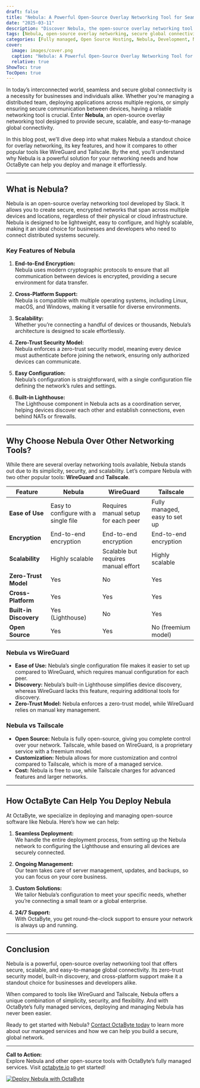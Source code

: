 ```yaml
---
draft: false
title: "Nebula: A Powerful Open-Source Overlay Networking Tool for Seamless Global Connectivity"
date: "2025-03-11"
description: "Discover Nebula, the open-source overlay networking tool that simplifies secure global connectivity. Learn how Nebula can help you create private, encrypted networks across distributed systems, and how it compares to other popular networking tools."
tags: [Nebula, open-source overlay networking, secure global connectivity, private networks, encrypted networks, distributed systems, Nebula vs WireGuard, Nebula vs Tailscale, overlay networking tools, OctaByte managed services]
categories: [Fully managed, Open Source Hosting, Nebula, Development, Network, Dev Ops]
cover:
  image: images/cover.png
  caption: "Nebula: A Powerful Open-Source Overlay Networking Tool for Seamless Global Connectivity"
  relative: true
ShowToc: true
TocOpen: true
---
```



In today’s interconnected world, seamless and secure global connectivity is a necessity for businesses and individuals alike. Whether you're managing a distributed team, deploying applications across multiple regions, or simply ensuring secure communication between devices, having a reliable networking tool is crucial. Enter **Nebula**, an open-source overlay networking tool designed to provide secure, scalable, and easy-to-manage global connectivity.

In this blog post, we’ll dive deep into what makes Nebula a standout choice for overlay networking, its key features, and how it compares to other popular tools like WireGuard and Tailscale. By the end, you’ll understand why Nebula is a powerful solution for your networking needs and how OctaByte can help you deploy and manage it effortlessly.

---

## What is Nebula?

Nebula is an open-source overlay networking tool developed by Slack. It allows you to create secure, encrypted networks that span across multiple devices and locations, regardless of their physical or cloud infrastructure. Nebula is designed to be lightweight, easy to configure, and highly scalable, making it an ideal choice for businesses and developers who need to connect distributed systems securely.

### Key Features of Nebula

1. **End-to-End Encryption:**  
   Nebula uses modern cryptographic protocols to ensure that all communication between devices is encrypted, providing a secure environment for data transfer.

2. **Cross-Platform Support:**  
   Nebula is compatible with multiple operating systems, including Linux, macOS, and Windows, making it versatile for diverse environments.

3. **Scalability:**  
   Whether you’re connecting a handful of devices or thousands, Nebula’s architecture is designed to scale effortlessly.

4. **Zero-Trust Security Model:**  
   Nebula enforces a zero-trust security model, meaning every device must authenticate before joining the network, ensuring only authorized devices can communicate.

5. **Easy Configuration:**  
   Nebula’s configuration is straightforward, with a single configuration file defining the network’s rules and settings.

6. **Built-in Lighthouse:**  
   The Lighthouse component in Nebula acts as a coordination server, helping devices discover each other and establish connections, even behind NATs or firewalls.

---

## Why Choose Nebula Over Other Networking Tools?

While there are several overlay networking tools available, Nebula stands out due to its simplicity, security, and scalability. Let’s compare Nebula with two other popular tools: **WireGuard** and **Tailscale**.

| Feature                | Nebula                          | WireGuard                      | Tailscale                      |
|------------------------|---------------------------------|--------------------------------|--------------------------------|
| **Ease of Use**        | Easy to configure with a single file | Requires manual setup for each peer | Fully managed, easy to set up |
| **Encryption**         | End-to-end encryption           | End-to-end encryption           | End-to-end encryption          |
| **Scalability**        | Highly scalable                 | Scalable but requires manual effort | Highly scalable               |
| **Zero-Trust Model**   | Yes                             | No                              | Yes                            |
| **Cross-Platform**     | Yes                             | Yes                             | Yes                            |
| **Built-in Discovery** | Yes (Lighthouse)                | No                              | Yes                            |
| **Open Source**        | Yes                             | Yes                             | No (freemium model)            |

### Nebula vs WireGuard

- **Ease of Use:** Nebula’s single configuration file makes it easier to set up compared to WireGuard, which requires manual configuration for each peer.
- **Discovery:** Nebula’s built-in Lighthouse simplifies device discovery, whereas WireGuard lacks this feature, requiring additional tools for discovery.
- **Zero-Trust Model:** Nebula enforces a zero-trust model, while WireGuard relies on manual key management.

### Nebula vs Tailscale

- **Open Source:** Nebula is fully open-source, giving you complete control over your network. Tailscale, while based on WireGuard, is a proprietary service with a freemium model.
- **Customization:** Nebula allows for more customization and control compared to Tailscale, which is more of a managed service.
- **Cost:** Nebula is free to use, while Tailscale charges for advanced features and larger networks.

---

## How OctaByte Can Help You Deploy Nebula

At OctaByte, we specialize in deploying and managing open-source software like Nebula. Here’s how we can help:

1. **Seamless Deployment:**  
   We handle the entire deployment process, from setting up the Nebula network to configuring the Lighthouse and ensuring all devices are securely connected.

2. **Ongoing Management:**  
   Our team takes care of server management, updates, and backups, so you can focus on your core business.

3. **Custom Solutions:**  
   We tailor Nebula’s configuration to meet your specific needs, whether you’re connecting a small team or a global enterprise.

4. **24/7 Support:**  
   With OctaByte, you get round-the-clock support to ensure your network is always up and running.

---

## Conclusion

Nebula is a powerful, open-source overlay networking tool that offers secure, scalable, and easy-to-manage global connectivity. Its zero-trust security model, built-in discovery, and cross-platform support make it a standout choice for businesses and developers alike.

When compared to tools like WireGuard and Tailscale, Nebula offers a unique combination of simplicity, security, and flexibility. And with OctaByte’s fully managed services, deploying and managing Nebula has never been easier.

Ready to get started with Nebula? [Contact OctaByte today](https://octabyte.io) to learn more about our managed services and how we can help you build a secure, global network.

---

**Call to Action:**  
Explore Nebula and other open-source tools with OctaByte’s fully managed services. Visit [octabyte.io](https://octabyte.io) to get started!

[![Deploy Nebula with OctaByte](/images/deploy-on-octabyte.png)](https://octabyte.io/fully-managed-open-source-services/development/network/nebula)